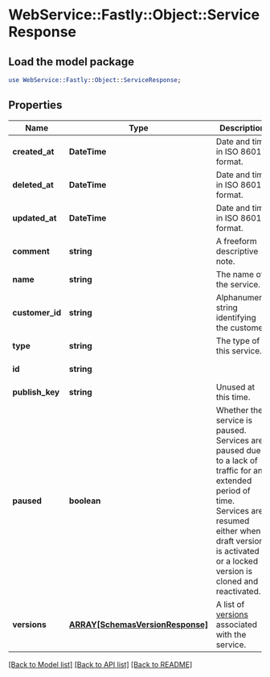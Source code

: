 # WebService::Fastly::Object::ServiceResponse

## Load the model package
```perl
use WebService::Fastly::Object::ServiceResponse;
```

## Properties
Name | Type | Description | Notes
------------ | ------------- | ------------- | -------------
**created_at** | **DateTime** | Date and time in ISO 8601 format. | [optional] [readonly] 
**deleted_at** | **DateTime** | Date and time in ISO 8601 format. | [optional] [readonly] 
**updated_at** | **DateTime** | Date and time in ISO 8601 format. | [optional] [readonly] 
**comment** | **string** | A freeform descriptive note. | [optional] 
**name** | **string** | The name of the service. | [optional] 
**customer_id** | **string** | Alphanumeric string identifying the customer. | [optional] 
**type** | **string** | The type of this service. | [optional] 
**id** | **string** |  | [optional] [readonly] 
**publish_key** | **string** | Unused at this time. | [optional] 
**paused** | **boolean** | Whether the service is paused. Services are paused due to a lack of traffic for an extended period of time. Services are resumed either when a draft version is activated or a locked version is cloned and reactivated. | [optional] 
**versions** | [**ARRAY[SchemasVersionResponse]**](SchemasVersionResponse.md) | A list of [versions](/reference/api/services/version/) associated with the service. | [optional] 

[[Back to Model list]](../README.md#documentation-for-models) [[Back to API list]](../README.md#documentation-for-api-endpoints) [[Back to README]](../README.md)


